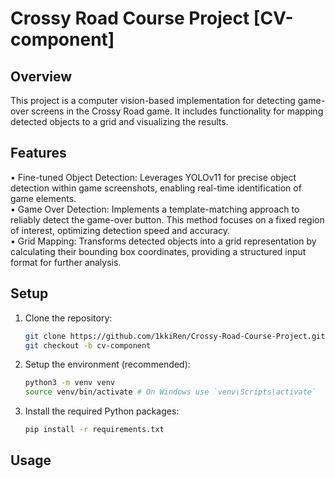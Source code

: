 # Crossy Road Course Project [CV-component]

## Overview
This project is a computer vision-based implementation for detecting game-over screens in the Crossy Road game. It includes functionality for mapping detected objects to a grid and visualizing the results.

## Features
• Fine-tuned Object Detection: Leverages YOLOv11 for precise object detection within game screenshots, enabling real-time identification of game elements.<br>
• Game Over Detection: Implements a template-matching approach to reliably detect the game-over button. This method focuses on a fixed region of interest, optimizing detection speed and accuracy.<br>
• Grid Mapping: Transforms detected objects into a grid representation by calculating their bounding box coordinates, providing a structured input format for further analysis.<br>


## Setup

1. Clone the repository:
   ```bash
   git clone https://github.com/1kkiRen/Crossy-Road-Course-Project.git
   git checkout -b cv-component
   ```

2. Setup the environment (recommended):
   ```bash
   python3 -m venv venv
   source venv/bin/activate # On Windows use `venv\Scripts\activate`
   ```
3. Install the required Python packages:
   ```bash
   pip install -r requirements.txt
   ```
## Usage
